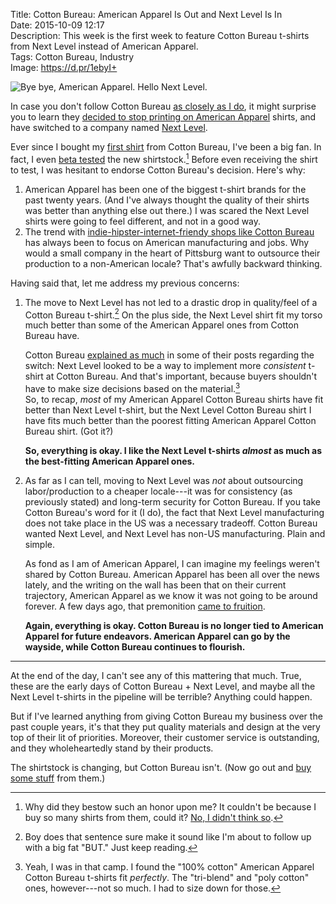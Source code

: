 Title: Cotton Bureau: American Apparel Is Out and Next Level Is In  
Date: 2015-10-09 12:17  
Description: This week is the first week to feature Cotton Bureau t-shirts from Next Level instead of American Apparel.  
Tags: Cotton Bureau, Industry  
Image: https://d.pr/1ebyI+  

![Bye bye, American Apparel. Hello Next Level.][1]

In case you don't follow Cotton Bureau [as closely as I do][2], it might surprise you to learn they [decided to stop printing on American Apparel][3] shirts, and have switched to a company named [Next Level][4].

Ever since I bought my [first shirt][5] from Cotton Bureau, I've been a big fan. In fact, I even [beta tested][6] the new  shirtstock.[^1] Before even receiving the shirt to test, I was hesitant to endorse Cotton Bureau's decision. Here's why:

1. American Apparel has been one of the biggest t-shirt brands for the past twenty years. (And I've always thought the quality of their shirts was better than anything else out there.) I was scared the Next Level shirts were going to feel different, and not in a good way.
2. The trend with [indie-hipster-internet-friendy shops like Cotton Bureau][7] has always been to focus on American manufacturing and jobs. Why would a small company in the heart of Pittsburg want to outsource their production to a non-American locale? That's awfully backward thinking.

Having said that, let me address my previous concerns:

1. The move to Next Level has not led to a drastic drop in quality/feel of a Cotton Bureau t-shirt.[^2] On the plus side, the Next Level shirt fit my torso much better than some of the American Apparel ones from Cotton Bureau have.

	Cotton Bureau [explained as much][8] in some of their posts regarding the switch: Next Level looked to be a way to implement more *consistent* t-shirt at Cotton Bureau. And that's important, because buyers shouldn't have to make size decisions based on the material.[^3]		
	So, to recap, *most* of my American Apparel Cotton Bureau shirts have fit better than Next Level t-shirt, but the Next Level Cotton Bureau shirt I have fits much better than the poorest fitting American Apparel Cotton Bureau shirt. (Got it?)
	
	**So, everything is okay. I like the Next Level t-shirts *almost* as much as the best-fitting American Apparel ones.**
	
2. As far as I can tell, moving to Next Level was *not* about outsourcing labor/production to a cheaper locale---it was for consistency (as previously stated) and long-term security for Cotton Bureau. If you take Cotton Bureau's word for it (I do), the fact that Next Level manufacturing does not take place in the US was a necessary tradeoff. Cotton Bureau wanted Next Level, and Next Level has non-US manufacturing. Plain and simple.

	As fond as I am of American Apparel, I can imagine my feelings weren't shared by Cotton Bureau. American Apparel has been all over the news lately, and the writing on the wall has been that on their current trajectory, American Apparel as we know it was not going to be around forever. A few days ago, that premonition [came to fruition][9].
	
	**Again, everything is okay. Cotton Bureau is no longer tied to American Apparel for future endeavors. American Apparel can go by the wayside, while Cotton Bureau continues to flourish.**
	
*** 

At the end of the day, I can't see any of this mattering that much. True, these are the early days of Cotton Bureau + Next Level, and maybe all the Next Level t-shirts in the pipeline will be terrible? Anything could happen. 

But if I've learned anything from giving Cotton Bureau my business over the past couple years, it's that they put quality materials and design at the very top of their lit of priorities. Moreover, their customer service is outstanding, and they wholeheartedly stand by their products.

The shirtstock is changing, but Cotton Bureau isn't. (Now go out and [buy some stuff][10] from them.)

[^1]: Why did they bestow such an honor upon me? It couldn't be because I buy so many shirts from them, could it? [No, I didn't think so][1].
[^2]: Boy does that sentence sure make it sound like I'm about to follow up with a big fat "BUT." Just keep reading.
[^3]: Yeah, I was in that camp. I found the "100% cotton" American Apparel Cotton Bureau t-shirts fit *perfectly*. The "tri-blend" and "poly cotton" ones, however---not so much. I had to size down for those.

[1]: https://d.pr/1ebyI+ "Next Level T-shirts"
[2]: /tags/Cotton%20Bureau "Posts tagged 'Cotton Bureau'"
[3]: https://cottonbureau.com/blog/we-re-making-the-switch "Cotton Bureau's blog post about the switch from American Apparel to Next Level"
[4]: http://www.nextlevelapparel.com/ "Next Level's terrible website"
[5]: https://cottonbureau.com/products/tapbots "Talbots' first shirt on Cotton Bureau"
[6]: https://cottonbureau.com/products/next-level-user-test "Cotton Bureau's beta test for Next Level shirts"
[7]: /2015/2/17/strip-district-firm-cotton-bureau-links-artists-to-t-shirt-lovers "My interview for Cotton Bureau"
[8]: https://cottonbureau.com/blog/testing-testing-wanna-help-us-test-some-tees "More explanation of the switch from Cotton Bureau"
[9]: http://www.nytimes.com/2015/10/06/business/american-apparel-files-for-bankruptcy.html?_r=0 "New York Times: American Apparel Fires for Bankruptcy"
[10]: http://www.cottonbureau.com "Cotton Bureau's website"